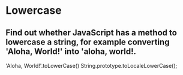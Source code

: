 # Lowercase

## Find out whether JavaScript has a method to lowercase a string, for example converting 'Aloha, World!' into 'aloha, world!.

'Aloha, World!'.toLowerCase()
String.prototype.toLocaleLowerCase();
